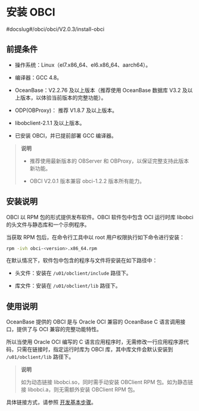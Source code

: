# 安装 OBCI
#docslug#/obci/obci/V2.0.3/install-obci
## 前提条件

* 操作系统：Linux（el7.x86_64、el6.x86_64、aarch64）。

* 编译器：GCC 4.8。

* OceanBase：V2.2.76 及以上版本（推荐使用 OceanBase 数据库 V3.2 及以上版本，以体验当前版本的完整功能）。

* ODP(OBProxy)： 推荐 V1.8.7 及以上版本。

* libobclient-2.1.1 及以上版本。

* 已安装 OBCI，并已提前部署 GCC 编译器。

> **说明**
>
> * 推荐使用最新版本的 OBServer 和 OBProxy，以保证完整支持此版本新功能。
>
> * OBCI V2.0.1 版本兼容 obci-1.2.2 版本所有能力。

## 安装说明

OBCI 以 RPM 包的形式提供发布软件。OBCI 软件包中包含 OCI 运行时库 libobci 的头文件与静态库和一个示例程序。

当获取 RPM 包后，在命令行工具中以 root 用户权限执行如下命令进行安装：

```bash
rpm -ivh obci-<version>.x86_64.rpm
```

在默认情况下，软件包中包含的程序与文件将安装在如下路径中：

* 头文件：安装在 `/u01/obclient/include` 路径下。

* 库文件：安装在 `/u01/obclient/lib` 路径下。

## 使用说明

OceanBase 提供的 OBCI 是与 Oracle OCI 兼容的 OceanBase C 语言调用接口，提供了与 OCI 兼容的完整功能特性。

所以当使用 Oracle OCI 编写的 C 语言应用程序时，无需修改一行应用程序源代码，只需在链接时，指定运行时库为 OBCI 库，其中库文件会默认安装到 `/u01/obclient/lib` 路径下。

> **说明**
>
> 如为动态链接 libobci.so，同时需手动安装 OBClient RPM 包。如为静态链接 libobci.a，则无需额外安装 OBClient RPM 包。

具体链接方式，请参照 [开发基本步骤](6.developer-guide/1.basic-steps-of-development.md)。

